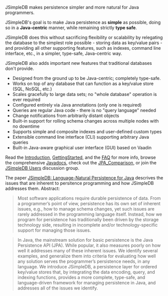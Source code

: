 JSimpleDB makes persistence simpler and more natural for Java programmers.

JSimpleDB's goal is to make Java persistence as **simple** as possible, doing so in a **Java-centric** manner, while remaining strictly **type safe**.

JSimpleDB does this without sacrificing flexibility or scalability by relegating the database to the simplest role possible - storing data as key/value pairs - and providing all other supporting features, such as indexes, command line interface, etc., in a simpler, type-safe, Java-centric way.

JSimpleDB also adds important new features that traditional databases don't provide.

  * Designed from the ground up to be Java-centric; completely type-safe.
  * Works on top of any database that can function as a key/value store (SQL, NoSQL, etc.)
  * Scales gracefully to large data sets; no "whole database" operation is ever required
  * Configured entirely via Java annotations (only one is required)
  * Queries are regular Java code - there is no "query language" needed
  * Change notifications from arbitrarily distant objects
  * Built-in support for rolling schema changes across multiple nodes with no downtime
  * Supports simple and composite indexes and user-defined custom types
  * Extensible command line interface (CLI) supporting arbitrary Java queries
  * Built-in Java-aware graphical user interface (GUI) based on Vaadin

Read the [Introduction](https://github.com/archiecobbs/jsimpledb/wiki/Introduction), [GettingStarted](https://github.com/archiecobbs/jsimpledb/wiki/GettingStarted), and the [FAQ](https://github.com/archiecobbs/jsimpledb/wiki/FAQ) for more info, browse the comprehensive [Javadocs](http://archiecobbs.github.io/jsimpledb/publish/reports/javadoc/index.html?org/jsimpledb/JSimpleDB.html), check out the [JPA\_Comparison](https://github.com/archiecobbs/jsimpledb/wiki/JPA_Comparison), or join the [JSimpleDB Users](https://groups.google.com/forum/#!forum/jsimpledb-users) discussion group.

The paper [JSimpleDB: Language-Natural Persistence for Java](https://cdn.rawgit.com/archiecobbs/jsimpledb/master/paper.pdf) descrives the issues that are inherent to persitence programming and how JSimpleDB addresses them. Abstract:

> Most software applications require durable persistence of data. From a programmer’s point of view, persistence has its own set of inherent issues, e.g., how to manage schema changes, yet such issues are rarely addressed in the programming language itself. Instead, how we program for persistence has traditionally been driven by the storage technology side, resulting in incomplete and/or technology-specific support for managing those issues.

> In Java, the mainstream solution for basic persistence is the Java Persistence API (JPA). While popular, it also measures poorly on how well it addresses many of these inherent issues. We identify several examples, and generalize them into criteria for evaluating how well any solution serves the programmer’s persistence needs, in any language. We introduce JSimpleDB, a persistence layer for ordered key/value stores that, by integrating the data encoding, query, and indexing functions, provides a more complete, type-safe, and language-driven framework for managing persistence in Java, and addresses all of the issues we identify.
